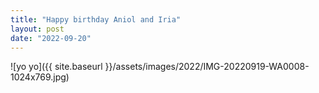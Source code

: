 ```yaml
---
title: "Happy birthday Aniol and Iria"
layout: post
date: "2022-09-20"
---
```


![yo yo]({{ site.baseurl }}/assets/images/2022/IMG-20220919-WA0008-1024x769.jpg)
